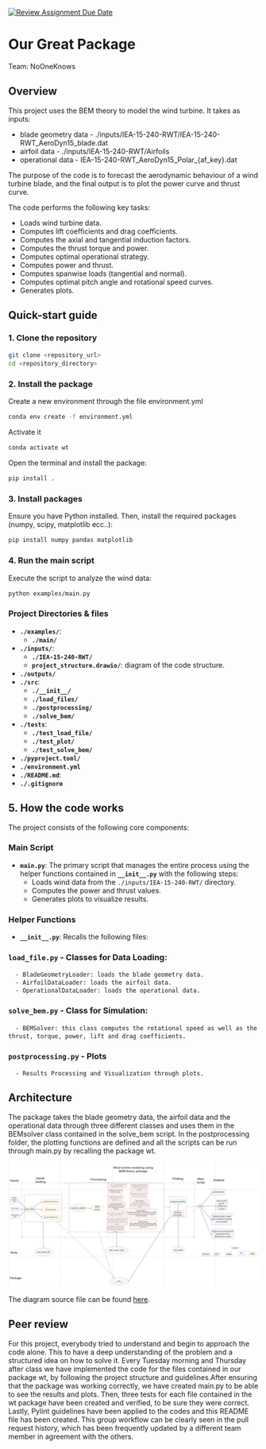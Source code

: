 [![Review Assignment Due Date](https://classroom.github.com/assets/deadline-readme-button-22041afd0340ce965d47ae6ef1cefeee28c7c493a6346c4f15d667ab976d596c.svg)](https://classroom.github.com/a/zjSXGKeR)
# Our Great Package

Team: NoOneKnows

## Overview

This project uses the BEM theory to model the wind turbine. It takes as inputs:
 - blade geometry data - ./inputs/IEA-15-240-RWT/IEA-15-240-RWT_AeroDyn15_blade.dat
 - airfoil data - ./inputs/IEA-15-240-RWT/Airfoils
 - operational data - IEA-15-240-RWT_AeroDyn15_Polar_{af_key}.dat

The purpose of the code is to forecast the aerodynamic behaviour of a wind turbine blade, and the final output is to plot the power curve and thrust curve.


The code performs the following key tasks:
- Loads wind turbine data.
- Computes lift coefficients and drag coefficients.
- Computes the axial and tangential induction factors.
- Computes the thrust torque and power.
- Computes optimal operational strategy.
- Computes power and thrust.
- Computes spanwise loads (tangential and normal).
- Computes optimal pitch angle and rotational speed curves.
- Generates plots.

## Quick-start guide

### 1. Clone the repository
```sh
git clone <repository_url>
cd <repository_directory>
```

### 2. Install the package
Create a new environment through the file environment.yml
```sh
conda env create -f environment.yml
```
Activate it
```sh
conda activate wt
```

Open the terminal and install the package:
```sh
pip install .
```

### 3. Install packages
Ensure you have Python installed. Then, install the required packages (numpy, scipy, matplotlib ecc..):

```sh
pip install numpy pandas matplotlib
```

### 4. Run the main script
Execute the script to analyze the wind data:
```sh
python examples/main.py
```

### **Project Directories & files**
- **`./examples/`**: 
    - **`./main/`** 
- **`./inputs/`**:
  - **`./IEA-15-240-RWT/`** 
  - **`project_structure.drawio/`**: diagram of the code structure.
- **`./outputs/`** 
- **`./src`**:
    - **`./__init__/`**
    - **`./load_files/`**
    - **`./postprocessing/`**
    - **`./solve_bem/`**
- **`./tests`**:
    - **`./test_load_file/`**
    - **`./test_plot/`**
    - **`./test_solve_bem/`** 
- **`./pyproject.toml/`**
- **`./environment.yml`**
- **`./README.md`**:
- **`./.gitignore`**

## 5. How the code works

The project consists of the following core components:

### **Main Script**
- **`main.py`**: The primary script that manages the entire process using the helper functions contained in **`__init__.py`** with the following steps:
  - Loads wind data from the `./inputs/IEA-15-240-RWT/` directory.
  - Computes the power and thrust values.
  - Generates plots to visualize results.

### **Helper Functions**
- **`__init__.py`**: Recalls the following files:
    
### **`load_file.py`** - Classes for Data Loading:
      - BladeGeometryLoader: loads the blade geometry data.
      - AirfoilDataLoader: loads the airfoil data. 
      - OperationalDataLoader: loads the operational data. 
### **`solve_bem.py`** - Class for Simulation:
      - BEMSolver: this class computes the rotational speed as well as the thrust, torque, power, lift and drag coefficients.
### **`postprocessing.py`** - Plots
      - Results Processing and Visualization through plots.

## Architecture

The package takes the blade geometry data, the airfoil data and the operational data through three different classes and uses them in the BEMsolver class contained in the solve_bem script. In the postprocessing folder, the plotting functions are defined and all the scripts can be run through main.py by recalling the package wt.

![alt text](inputs/Diagram.png)

The diagram source file can be found [here](inputs/project_structure.drawio).

## Peer review

For this project, everybody tried to understand and begin to approach the code alone. This to have a deep understanding of the problem and a structured idea on how to solve it. 
Every Tuesday morning and Thursday after class we have implemented the code for the files contained in our package wt, by following the project structure and guidelines.After ensuring that the package was working correctly, we have created main.py to be able to see the results and plots.
Then, three tests for each file contained in the wt package have been created and verified, to be sure they were correct.
Lastly, Pylint guidelines have been applied to the codes and this README file has been created.
This group workflow can be clearly seen in the pull request history, which has been frequently updated by a different team member in agreement with the others. 